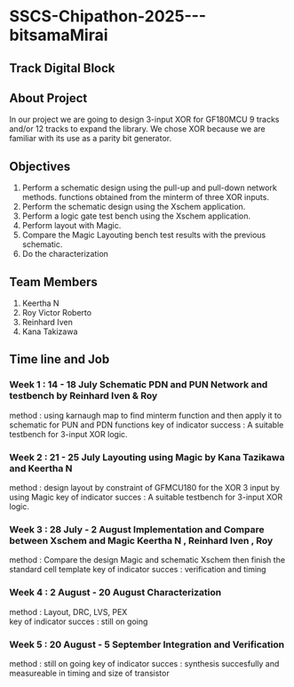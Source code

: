 # SSCS-Chipathon-2025---bitsamaMirai
## Track Digital Block 

## About Project 
In our project we are going to design 3-input XOR for GF180MCU 9 tracks and/or 12 tracks to expand the library. 
We chose XOR because we are familiar with its use as a parity bit generator. 

## Objectives 
1. Perform a schematic design using the pull-up and pull-down network methods.
functions obtained from the minterm of three XOR inputs.
2. Perform the schematic design using the Xschem application.
3. Perform a logic gate test bench using the Xschem application.
4. Perform layout with Magic.
5. Compare the Magic Layouting bench test results with the previous schematic.
6. Do the characterization

## Team Members 
1. Keertha N
2. Roy Victor Roberto
3. Reinhard Iven
4. Kana Takizawa

## Time line and Job 
### Week 1 : 14 - 18 July Schematic PDN and PUN Network and testbench by Reinhard Iven & Roy
method : using karnaugh map to find minterm function and then apply it to schematic for PUN and PDN functions
key of indicator success : A suitable testbench for 3-input XOR logic.

### Week 2 : 21 - 25 July Layouting using Magic by Kana Tazikawa and Keertha N 
method : design layout by constraint of GFMCU180 for the XOR 3 input by using Magic
key of indicator succes : A suitable testbench for 3-input XOR logic.

### Week 3 : 28 July - 2 August Implementation and Compare between Xschem and Magic Keertha N , Reinhard Iven , Roy
method : Compare the design Magic and schematic Xschem then finish the standard cell template 
key of indicator succes : verification and timing 

### Week 4 : 2 August - 20 August Characterization 
method : Layout, DRC, LVS, PEX  
key of indicator succes : still on going 

### Week 5 : 20 August - 5 September Integration and Verification 
method : still on going 
key of indicator succes : synthesis succesfully and measureable in timing and size of transistor 
